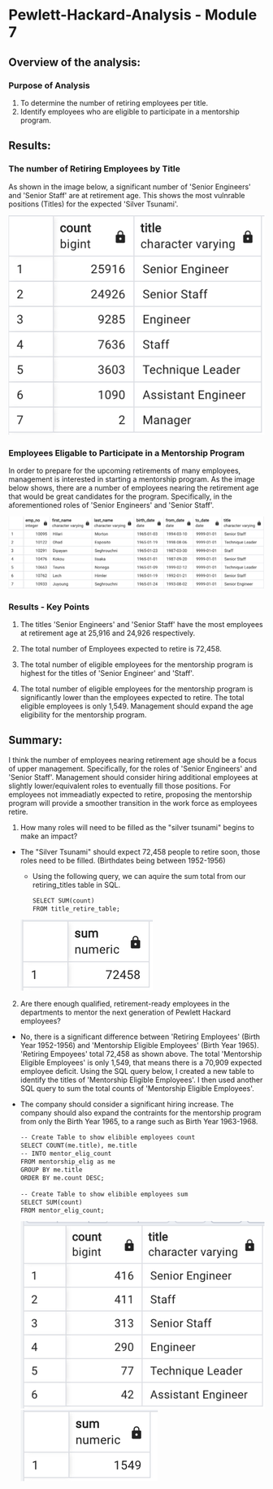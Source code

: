# Pewlett-Hackard-Analysis - Module 7

## Overview of the analysis:

### Purpose of Analysis

  1. To determine the number of retiring employees per title.
  2. Identify employees who are eligible to participate in a mentorship program.

## Results:

### The number of Retiring Employees by Title 

As shown in the image below, a significant number of 'Senior Engineers' and 'Senior Staff' are at retirement age. This shows the most vulnrable positions (Titles) for the expected 'Silver Tsunami'.

![Retire_by_title](images/Number_by_title.png "Number of Retiring Employees by Title")

### Employees Eligable to Participate in a Mentorship Program

In order to prepare for the upcoming retirements of many employees, management is interested in starting a mentorship program. As the image below shows, there are a number of employees nearing the retirement age that would be great candidates for the program. Specifically, in the aforementioned roles of 'Senior Engineers' and 'Senior Staff'. 

![Mentorship_Eligibility](images/Mentorship_Eligibility.png "Mentorship Eligibility")

### Results - Key Points

1. The titles 'Senior Engineers' and 'Senior Staff' have the most employees at retirement age at 25,916 and 24,926 respectively. 

2. The total number of Employees expected to retire is 72,458. 

3. The total number of eligible employees for the mentorship program is highest for the titles of 'Senior Engineer' and 'Staff'.

4. The total number of eligible employees for the mentorship program is significantly lower than the employees expected to retire. The total eligible employees is only 1,549. Management should expand the age eligibility for the mentorship program. 

## Summary:

I think the number of employees nearing retirement age should be a focus of upper management. Specifically, for the roles of 'Senior Engineers' and 'Senior Staff'. Management should consider hiring additional employees at slightly lower/equivalent roles to eventually fill those positions. For employees not immeadiatly expected to retire, proposing the mentorship program will provide a smoother transition in the work force as employees retire. 

1. How many roles will need to be filled as the "silver tsunami" begins to make an impact?
- The "Silver Tsunami" should expect 72,458 people to retire soon, those roles need to be filled. (Birthdates being between 1952-1956)
  - Using the following query, we can aquire the sum total from our retiring_titles table in SQL.

        SELECT SUM(count)
        FROM title_retire_table;

   ![Retire_total](images/Retire_total.png "Retirement Total")

2. Are there enough qualified, retirement-ready employees in the departments to mentor the next generation of Pewlett Hackard employees? 
- No, there is a significant difference between 'Retiring Employees' (Birth Year 1952-1956) and 'Mentorship Eligible Employees' (Birth Year 1965). 'Retiring Empoyees' total 72,458 as shown above. The total 'Mentorship Eligible Employees' is only 1,549, that means there is a 70,909 expected employee deficit. Using the SQL query below, I created a new table to identify the titles of 'Mentorship Eligible Employees'. I then used another SQL query to sum the total counts of 'Mentorship Eligible Employees'. 
- The company should consider a significant hiring increase. The company should also expand the contraints for the mentorship program from only the Birth Year 1965, to a range such as Birth Year 1963-1968. 

      -- Create Table to show elibible employees count
      SELECT COUNT(me.title), me.title
      -- INTO mentor_elig_count
      FROM mentorship_elig as me
      GROUP BY me.title 
      ORDER BY me.count DESC;

      -- Create Table to show elibible employees sum
      SELECT SUM(count)
      FROM mentor_elig_count;

   ![Mentorship_by_title](images/Mentor_by_title.png "Mentorship Eligibility Titles")
   ![Mentorship_total](images/Mentor_total.png "Mentorship Eligibility Total")

